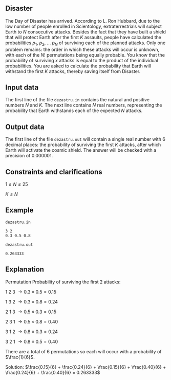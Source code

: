 ## Disaster

The Day of Disaster has arrived. According to L. Ron Hubbard, due to the low number of people enrolled in Scientology, extraterrestrials will subject Earth to $N$ consecutive attacks. Besides the fact that they have built a shield that will protect Earth after the first $K$ assaults, people have calculated the probabilities $p_1$, $p_2$, $\dots$ $p_N$ of surviving each of the planned attacks. Only one problem remains: the order in which these attacks will occur is unknown, with each of the $N!$ permutations being equally probable. You know that the probability of surviving $x$ attacks is equal to the product of the individual probabilities. You are asked to calculate the probability that Earth will withstand the first $K$ attacks, thereby saving itself from Disaster.

## Input data

The first line of the file `dezastru.in` contains the natural and positive numbers $N$ and $K$. The next line contains $N$ real numbers, representing the probability that Earth withstands each of the expected $N$ attacks.

## Output data

The first line of the file `dezastru.out` will contain a single real number with 6 decimal places: the probability of surviving the first $K$ attacks, after which Earth will activate the cosmic shield. The answer will be checked with a precision of $0.000001$.

## Constraints and clarifications

$1 \leq N \leq 25$

$K \leq N$

## Example

`dezastru.in`
```
3 2
0.3 0.5 0.8
```

`dezastru.out`
```
0.263333
```

## Explanation

Permutation Probability of surviving the first 2 attacks:

1 2 3 $\rightarrow 0.3 \times 0.5 = 0.15$

1 3 2 $\rightarrow 0.3 \times 0.8 = 0.24$

2 1 3 $\rightarrow 0.5 \times 0.3 = 0.15$

2 3 1 $\rightarrow 0.5 \times 0.8 = 0.40$

3 1 2 $\rightarrow 0.8 \times 0.3 = 0.24$

3 2 1 $\rightarrow 0.8 \times 0.5 = 0.40$

There are a total of 6 permutations so each will occur with a probability of $\frac{1}{6}$.

Solution: $\frac{0.15}{6} + \frac{0.24}{6} + \frac{0.15}{6} + \frac{0.40}{6} + \frac{0.24}{6} + \frac{0.40}{6} = 0.263333$